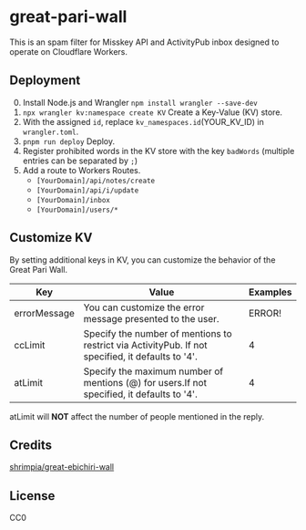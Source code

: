 # great-pari-wall

This is an spam filter for Misskey API and ActivityPub inbox designed to operate on Cloudflare Workers.

## Deployment

0. Install Node.js and Wrangler `npm install wrangler --save-dev`
1. `npx wrangler kv:namespace create KV` Create a Key-Value (KV) store.
2. With the assigned `id`, replace `kv_namespaces.id`(YOUR_KV_ID) in `wrangler.toml`. 
3. `pnpm run deploy` Deploy.
4. Register prohibited words in the KV store with the key `badWords` (multiple entries can be separated by `;`)
5. Add a route to Workers Routes.
   - `[YourDomain]/api/notes/create`
   - `[YourDomain]/api/i/update`
   - `[YourDomain]/inbox`
   - `[YourDomain]/users/*`

## Customize KV

By setting additional keys in KV, you can customize the behavior of the Great Pari Wall.

| Key          | Value                                                                                             | Examples |
| ------------ | ------------------------------------------------------------------------------------------------- | -------- |
| errorMessage | You can customize the error message presented to the user.                                        | ERROR!   |
| ccLimit      | Specify the number of mentions to restrict via ActivityPub. If not specified, it defaults to '4'. | 4        |
| atLimit      | Specify the maximum number of mentions (@) for users.If not specified, it defaults to '4'.        | 4        |

atLimit will **NOT** affect the number of people mentioned in the reply.

## Credits

[shrimpia/great-ebichiri-wall](https://github.com/shrimpia/great-ebichiri-wall)

## License

CC0
